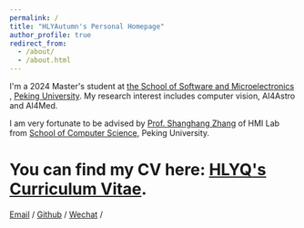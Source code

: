 ```yaml
---
permalink: /
title: "HLYAutumn's Personal Homepage"
author_profile: true
redirect_from: 
  - /about/
  - /about.html
---
```


I'm a 2024 Master's student at [the School of Software and Microelectronics](https://www.ss.pku.edu.cn/) , [Peking University](https://www.pku.edu.cn/). My research interest includes computer vision, AI4Astro and AI4Med.

I am very fortunate to be advised by [Prof. Shanghang Zhang](https://www.shanghangzhang.com/) of HMI Lab from [School of Computer Science](https://cs.pku.edu.cn/), Peking University.

# You can find my CV here: [HLYQ's Curriculum Vitae](../assets/Curriculum_Vitae.pdf).

[Email](hlyautumn@stu.pku.edu.cn) / [Github](https://hlyautumn.github.io/) / [Wechat](../images/wechat.jpg) /


